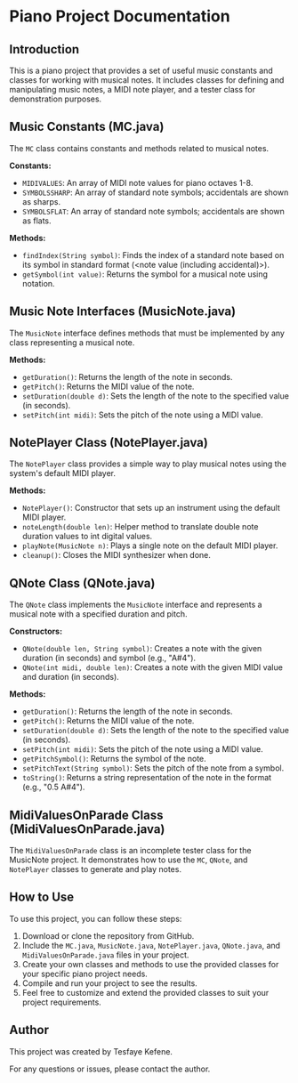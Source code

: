 # Piano Project Documentation

## Introduction

This is a piano project that provides a set of useful music constants and classes for working with musical notes. It includes classes for defining and manipulating music notes, a MIDI note player, and a tester class for demonstration purposes.

## Music Constants (MC.java)

The `MC` class contains constants and methods related to musical notes.

**Constants:**
- `MIDIVALUES`: An array of MIDI note values for piano octaves 1-8.
- `SYMBOLSSHARP`: An array of standard note symbols; accidentals are shown as sharps.
- `SYMBOLSFLAT`: An array of standard note symbols; accidentals are shown as flats.

**Methods:**
- `findIndex(String symbol)`: Finds the index of a standard note based on its symbol in standard format (<note value (including accidental)>).
- `getSymbol(int value)`: Returns the symbol for a musical note using notation.

## Music Note Interfaces (MusicNote.java)

The `MusicNote` interface defines methods that must be implemented by any class representing a musical note.

**Methods:**
- `getDuration()`: Returns the length of the note in seconds.
- `getPitch()`: Returns the MIDI value of the note.
- `setDuration(double d)`: Sets the length of the note to the specified value (in seconds).
- `setPitch(int midi)`: Sets the pitch of the note using a MIDI value.

## NotePlayer Class (NotePlayer.java)

The `NotePlayer` class provides a simple way to play musical notes using the system's default MIDI player.

**Methods:**
- `NotePlayer()`: Constructor that sets up an instrument using the default MIDI player.
- `noteLength(double len)`: Helper method to translate double note duration values to int digital values.
- `playNote(MusicNote n)`: Plays a single note on the default MIDI player.
- `cleanup()`: Closes the MIDI synthesizer when done.

## QNote Class (QNote.java)

The `QNote` class implements the `MusicNote` interface and represents a musical note with a specified duration and pitch.

**Constructors:**
- `QNote(double len, String symbol)`: Creates a note with the given duration (in seconds) and symbol (e.g., "A#4").
- `QNote(int midi, double len)`: Creates a note with the given MIDI value and duration (in seconds).

**Methods:**
- `getDuration()`: Returns the length of the note in seconds.
- `getPitch()`: Returns the MIDI value of the note.
- `setDuration(double d)`: Sets the length of the note to the specified value (in seconds).
- `setPitch(int midi)`: Sets the pitch of the note using a MIDI value.
- `getPitchSymbol()`: Returns the symbol of the note.
- `setPitchText(String symbol)`: Sets the pitch of the note from a symbol.
- `toString()`: Returns a string representation of the note in the format (e.g., "0.5 A#4").

## MidiValuesOnParade Class (MidiValuesOnParade.java)

The `MidiValuesOnParade` class is an incomplete tester class for the MusicNote project. It demonstrates how to use the `MC`, `QNote`, and `NotePlayer` classes to generate and play notes.

## How to Use

To use this project, you can follow these steps:

1. Download or clone the repository from GitHub.
2. Include the `MC.java`, `MusicNote.java`, `NotePlayer.java`, `QNote.java`, and `MidiValuesOnParade.java` files in your project.
3. Create your own classes and methods to use the provided classes for your specific piano project needs.
4. Compile and run your project to see the results.
5. Feel free to customize and extend the provided classes to suit your project requirements.

## Author

This project was created by Tesfaye Kefene.

For any questions or issues, please contact the author.
